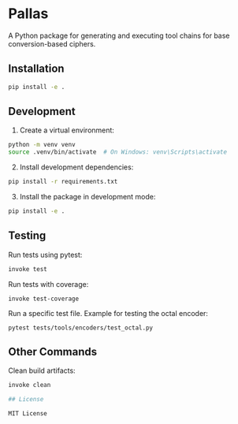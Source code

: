 # Pallas

A Python package for generating and executing tool chains for base conversion-based ciphers.

## Installation

```bash
pip install -e .
```

## Development

1. Create a virtual environment:
```bash
python -m venv venv
source .venv/bin/activate  # On Windows: venv\Scripts\activate
```

2. Install development dependencies:
```bash
pip install -r requirements.txt
```

3. Install the package in development mode:
```bash
pip install -e .
```

## Testing

Run tests using pytest:
```bash
invoke test
```

Run tests with coverage:
```
invoke test-coverage
```

Run a specific test file. Example for testing the octal encoder:
```
pytest tests/tools/encoders/test_octal.py
```

## Other Commands

Clean build artifacts:
```bash
invoke clean

## License

MIT License